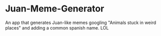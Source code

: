 # Juan-Meme-Generator
An app that generates Juan-like memes googling "Animals stuck in weird places" and adding a common spanish name. LOL
